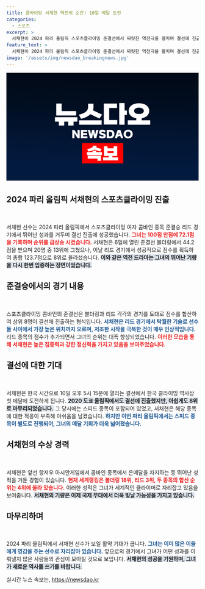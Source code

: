 ```yaml
---
title: 클라이밍 서채현 역전의 순간! 10일 메달 도전
categories:
  - 스포츠
excerpt: >
  서채현이 2024 파리 올림픽 스포츠클라이밍 준결선에서 짜릿한 역전극을 펼치며 결선에 진출했다! 주종목 리드에서 순위를 대폭 상승시킨 그녀가 한국 첫 메달에 도전한다.
feature_text: >
  서채현이 2024 파리 올림픽 스포츠클라이밍 준결선에서 짜릿한 역전극을 펼치며 결선에 진출했다! 주종목 리드에서 순위를 대폭 상승시킨 그녀가 한국 첫 메달에 도전한다.
image: '/assets/img/newsdao_breakingnews.jpg'
---
```


<p><img src="/assets/img/newsdao_breakingnews.jpg" alt="bookingtag 속보" /></p>

<h2 data-ke-size="size26">2024 파리 올림픽 서채현의 스포츠클라이밍 진출</h2>

<p data-ke-size="size16">&nbsp;</p> 

<p>서채현 선수는 2024 파리 올림픽에서 스포츠클라이밍 여자 콤바인 종목 준결승 리드 경기에서 뛰어난 성과를 거두며 결선 진출에 성공했습니다. <b><span style="color: #ee2323;">그녀는 100점 만점에 72.1점을 기록하며 순위를 급상승 시켰습니다.</span></b> 서채현은 6일에 열린 준결선 볼더링에서 44.2점을 받으며 20명 중 13위에 그쳤으나, 이날 리드 경기에서 성공적으로 점수를 획득하여 총합 123.7점으로 8위로 올라섰습니다. <b><span style="background-color: #21538527;">이와 같은 역전 드라마는 그녀의 뛰어난 기량을 다시 한번 입증하는 장면이었습니다.</span></b></p>

<h2 data-ke-size="size26">준결승에서의 경기 내용</h2>

<p data-ke-size="size16">&nbsp;</p> 

<p>스포츠클라이밍 콤바인의 준결선은 볼더링과 리드 각각의 경기를 토대로 점수를 합산하여 상위 8명이 결선에 진출하는 형식입니다. <b><span style="color: #1a5490;">서채현은 리드 경기에서 탁월한 기술로 선수들 사이에서 가장 높은 위치까지 오르며, 저조한 시작을 극복한 것이 매우 인상적입니다.</span></b> 리드 종목의 점수가 추가되면서 그녀의 순위는 대폭 향상되었습니다. <b><span style="color: #ee2323;">이러한 모습을 통해 서채현은 높은 집중력과 강한 정신력을 가지고 있음을 보여주었습니다.</span></b></p>

<h2 data-ke-size="size26">결선에 대한 기대</h2>

<p data-ke-size="size16">&nbsp;</p> 

<p>서채현은 한국 시간으로 10일 오후 5시 15분에 열리는 결선에서 한국 클라이밍 역사상 첫 메달에 도전하게 됩니다. <b><span style="background-color: #21538527;">2020 도쿄 올림픽에서도 결선에 진출했지만, 아쉽게도 8위로 마무리되었습니다.</span></b> 그 당시에는 스피드 종목이 포함되어 있었고, 서채현은 해당 종목에 대한 적응이 부족해 아쉬움을 남겼습니다. <b><span style="color: #1a5490;">하지만 이번 파리 올림픽에서는 스피드 종목이 별도로 진행되어, 그녀의 메달 기회가 더욱 넓어졌습니다.</span></b></p>

<h2 data-ke-size="size26">서채현의 수상 경력</h2>

<p data-ke-size="size16">&nbsp;</p> 

<p>서채현은 앞선 항저우 아시안게임에서 콤바인 종목에서 은메달을 차지하는 등 뛰어난 성적을 거둔 경험이 있습니다. <b><span style="color: #ee2323;">현재 세계랭킹은 볼더링 18위, 리드 3위, 두 종목의 합산 순위는 4위에 올라 있습니다.</span></b> 이러한 성적은 그녀가 세계적인 클라이머로 자리잡고 있음을 보여줍니다. <b><span style="background-color: #21538527;">서채현의 기량은 이제 국제 무대에서 더욱 빛날 가능성을 가지고 있습니다.</span></b></p>

<h2 data-ke-size="size26">마무리하며</h2>

<p data-ke-size="size16">&nbsp;</p> 

<p>2024 파리 올림픽에서 서채현 선수가 보일 활약 기대가 큽니다. <b><span style="color: #1a5490;">그녀는 이미 많은 이들에게 영감을 주는 선수로 자리잡아 있습니다.</span></b> 앞으로의 경기에서 그녀가 어떤 성과를 이뤄낼지 많은 사람들의 관심이 모아질 것으로 보입니다. <b><span style="background-color: #21538527;">서채현의 성공을 기원하며, 그녀가 새로운 역사를 쓰기를 바랍니다.</span></b></p>
실시간 뉴스 속보는, <a href="https://newsdao.kr" rel="dofollow">https://newsdao.kr</a>



